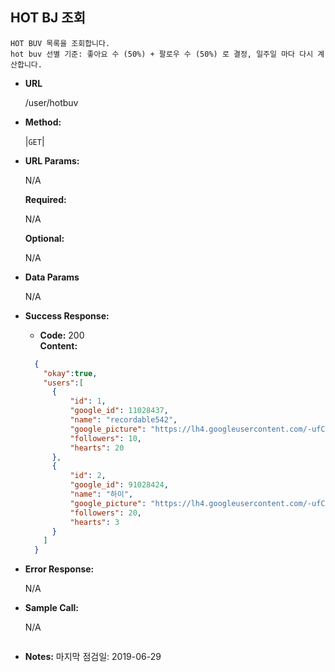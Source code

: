 **HOT BJ 조회**
----

    HOT BUV 목록을 조회합니다.
    hot buv 선별 기준: 좋아요 수 (50%) + 팔로우 수 (50%) 로 결정, 일주일 마다 다시 계산합니다.
    

* **URL**

  /user/hotbuv

* **Method:**
  
  |`GET`|
  
*  **URL Params:**
    
    N/A

   **Required:**
 
    N/A

   **Optional:**
 
    N/A

* **Data Params**
    
    N/A

* **Success Response:**
  
  * **Code:** 200 <br />
    **Content:**
    
  ```json
    {
      "okay":true, 
      "users":[
        {
            "id": 1,
            "google_id": 11028437,
            "name": "recordable542",
            "google_picture": "https://lh4.googleusercontent.com/-ufC0a8TTdN4/AAAAAAAAAAI/AAAAAAAABjA/C6tCvQDtOe8/photo.jpg",
            "followers": 10,
            "hearts": 20
        },
        {
            "id": 2,
            "google_id": 91028424,
            "name": "하이",
            "google_picture": "https://lh4.googleusercontent.com/-ufC0a8TTdN4/AAAAAAAAAAI/AAAAAAAABjA/C6tCvQDtOe8/photo.jpg",
            "followers": 20,
            "hearts": 3
        }
      ]
    }
   ```    
 
* **Error Response:**

  N/A

* **Sample Call:**

  N/A
   ```
* **Notes:**
    마지막 점검일: 2019-06-29 

